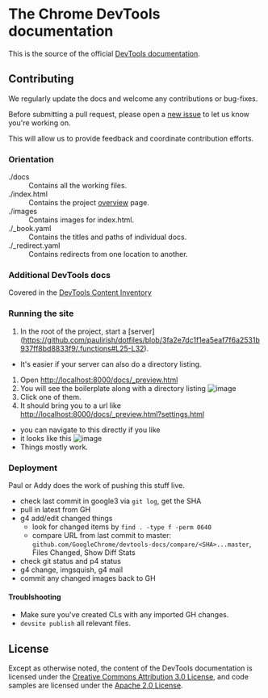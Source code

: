 # The Chrome DevTools documentation

This is the source of the official [DevTools documentation](http://developers.google.com/chrome-developer-tools/).

## Contributing

We regularly update the docs and welcome any contributions or bug-fixes.

Before submitting a pull request, please open a [new issue](https://github.com/GoogleChrome/devtools-docs/issues/new) to let us know you're working on.

This will allow us to provide feedback and coordinate contribution efforts.

### Orientation

<dl>
  <dt> ./docs </dt>
  <dd> Contains all the working files. </dd>

  <dt> ./index.html </dt>
  <dd> Contains the project <a href="https://developers.google.com/chrome-developer-tools/">overview</a> page. </dd>

  <dt> ./images </dt>
  <dd> Contains images for index.html. </dd>

  <dt> ./_book.yaml </dt>
  <dd> Contains the titles and paths of individual docs. </dd>

  <dt> ./_redirect.yaml </dt>
  <dd> Contains redirects from one location to another. </dd>

</dl>

### Additional DevTools docs

Covered in the [DevTools Content Inventory](https://github.com/GoogleChrome/devtools-docs/wiki/Content-Inventory)

### Running the site

1. In the root of the project, start a [server] (https://github.com/paulirish/dotfiles/blob/3fa2e7dc1f1ea5eaf7f6a2531b937ff8bd8833f9/.functions#L25-L32).
  * It's easier if your server can also do a directory listing.
1. Open [http://localhost:8000/docs/_preview.html](http://localhost:8000/docs/_preview.html)
1. You will see the boilerplate along with a directory listing
![image](https://f.cloud.github.com/assets/39191/700223/d42cb838-dd3d-11e2-8bf3-af57e883cd80.png)
1. Click one of them.
1. It should bring you to a url like [http://localhost:8000/docs/_preview.html?settings.html](http://localhost:8000/docs/_preview.html?settings.html)
  * you can navigate to this directly if you like
  * it looks like this ![image](https://f.cloud.github.com/assets/39191/700211/6b936d08-dd3d-11e2-8d4b-19db48d65c56.png)
* Things mostly work.

### Deployment

Paul or Addy does the work of pushing this stuff live.

* check last commit in google3 via `git log`, get the SHA
* pull in latest from GH
* g4 add/edit changed things
  * look for changed items by `find . -type f -perm 0640`
  * compare URL from last commit to master: `github.com/GoogleChrome/devtools-docs/compare/<SHA>...master`, Files Changed, Show Diff Stats
* check git status and p4 status
* g4 change, imgsquish, g4 mail
* commit any changed images back to GH

#### Troublshooting
* Make sure you've created CLs with any imported GH changes. 
* `devsite publish` all relevant files.

## License

Except as otherwise noted, the content of the DevTools documentation is licensed under the [Creative Commons Attribution 3.0 License](http://creativecommons.org/licenses/by/3.0/), and code samples are licensed under the [Apache 2.0 License](http://www.apache.org/licenses/LICENSE-2.0).
